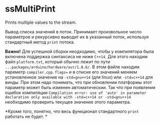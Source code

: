 # ssMultiPrint
Prints multiple values to the stream.


Вывод списка значений в поток. 
Принимает произвольное число параметров и рекурсивно выводит их в указанный поток,
используя стандартный метод `print` потока. 

**Важно!** Для успешной сборки неодходимо, чтобы у компилятора была включена поддержка 
синтаксиса не ниже `C++14`. Для этого находим файл `platform.txt`, который обычно
лежит по пути `...packages/arduino/hardware/avr/1.8.6/`. В этом файле находим пареметр
`compiler.cpp.flags=` и в списке его значений меняем установленное значение на 
`-std=gnu++14` (для linux) или `-std=c++14` для винды. При этом надо понимать, что
при обновлении платформы этот параметр может быть изменен автоматическии. Так что при 
появлении ошибок компиляции `Compilation error: use of 'auto' in parameter declaration only available with -std=c++14 or -std=gnu++14`
необходимо проверить текущее значение этого параметра.

*Кроме того, понятно, что весь функционал стандартного `print` работать не будет. *

